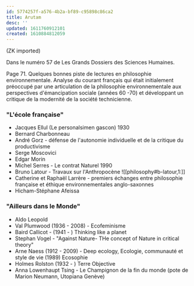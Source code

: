 ```yaml
---
id: 5774257f-a576-4b2a-bf89-c95898c86ca2
title: Arutam
desc: ''
updated: 1611760912101
created: 1610884812059
---
```

(ZK imported)

Dans le numéro 57 de Les Grands Dossiers des Sciences Humaines.

Page 71. Quelques bonnes piste de lectures en philosophie environnementale.
Analyse du courant français qui était initialement préoccupé par une articulation de la philosophie environnementale aux perspectives d'émancipation sociale (années 60 -70) et développant un critique de la modernité de la société technicienne.

### "L'école française"

* Jacques Ellul (Le personalsimen gascon) 1930
* Bernard Charbonneau
* André Gorz - défense de l'autonomie individuelle et de la critique du productivisme
* Serge Moscovici
* Edgar Morin
* Michel Serres - Le contrat Naturel 1990
* Bruno Latour - Travaux sur l'Anthropocène ![[philosophy#b-latour,1:]]
* Catherine et Raphaël Larrère - premiers échanges entre philosophie française et éthique environnementales anglo-saxonnes
* Hicham-Stéphane Afeissa

### "Ailleurs dans le Monde"

* Aldo Leopold
* Val Plumwood (1936 - 2008) - Ecofeminisme
* Baird Callicot - (1941 - ) Thinking like a planet
* Stephan Vogel - "Against Nature- THe concept of Nature in critical theory"
* Arne Naess (1912 - 2009) - Deep ecology, Ecologie, communauté et style de vie (1989) Ecosophie
* Holmes Rolston (1932 - ) Terre Objective
* Anna Lowenhaupt Tsing - Le Champignon de la fin du monde (pote de Marion Neumann, Utopiana Genève)

